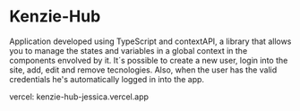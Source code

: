 # Kenzie-Hub

Application developed using TypeScript and contextAPI, a library that allows you to manage the states and variables in a global context in the components envolved by it. It´s possible to create a new user, login into the site, add, edit and remove tecnologies. Also, when the user has the valid credentials he's automatically logged in into the app.

vercel: kenzie-hub-jessica.vercel.app
